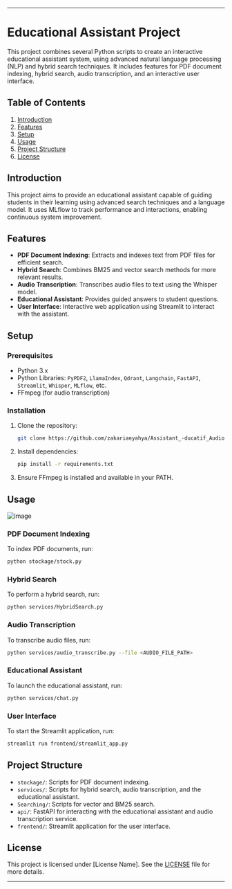 
---

# Educational Assistant Project

This project combines several Python scripts to create an interactive educational assistant system, using advanced natural language processing (NLP) and hybrid search techniques. It includes features for PDF document indexing, hybrid search, audio transcription, and an interactive user interface.

## Table of Contents
1. [Introduction](#introduction)
2. [Features](#features)
3. [Setup](#setup)
4. [Usage](#usage)
5. [Project Structure](#project-structure)
6. [License](#license)

## Introduction
This project aims to provide an educational assistant capable of guiding students in their learning using advanced search techniques and a language model. It uses MLflow to track performance and interactions, enabling continuous system improvement.

## Features
- **PDF Document Indexing**: Extracts and indexes text from PDF files for efficient search.
- **Hybrid Search**: Combines BM25 and vector search methods for more relevant results.
- **Audio Transcription**: Transcribes audio files to text using the Whisper model.
- **Educational Assistant**: Provides guided answers to student questions.
- **User Interface**: Interactive web application using Streamlit to interact with the assistant.

## Setup
### Prerequisites
- Python 3.x
- Python Libraries: `PyPDF2`, `LlamaIndex`, `Qdrant`, `Langchain`, `FastAPI`, `Streamlit`, `Whisper`, `MLflow`, etc.
- FFmpeg (for audio transcription)

### Installation
1. Clone the repository:
   ```bash
   git clone https://github.com/zakariaeyahya/Assistant_-ducatif_Audio_Pro.git
   ```
2. Install dependencies:
   ```bash
   pip install -r requirements.txt
   ```
3. Ensure FFmpeg is installed and available in your PATH.

## Usage
![image](https://github.com/user-attachments/assets/e5fa9758-f23d-410f-be42-79cd22d9e47d)

### PDF Document Indexing
To index PDF documents, run:
```bash
python stockage/stock.py
```

### Hybrid Search
To perform a hybrid search, run:
```bash
python services/HybridSearch.py
```

### Audio Transcription
To transcribe audio files, run:
```bash
python services/audio_transcribe.py --file <AUDIO_FILE_PATH>
```

### Educational Assistant
To launch the educational assistant, run:
```bash
python services/chat.py
```

### User Interface
To start the Streamlit application, run:
```bash
streamlit run frontend/streamlit_app.py
```

## Project Structure
- `stockage/`: Scripts for PDF document indexing.
- `services/`: Scripts for hybrid search, audio transcription, and the educational assistant.
- `Searching/`: Scripts for vector and BM25 search.
- `api/`: FastAPI for interacting with the educational assistant and audio transcription service.
- `frontend/`: Streamlit application for the user interface.

## License
This project is licensed under [License Name]. See the [LICENSE](LICENSE) file for more details.

---
